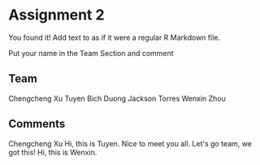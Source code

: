 # Assignment 2

You found it!  Add text to as if it were a regular R Markdown file.

Put your name in the Team Section and comment

## Team
Chengcheng Xu
Tuyen Bich Duong
Jackson Torres
Wenxin Zhou
## Comments
Chengcheng Xu
Hi, this is Tuyen. Nice to meet you all. 
Let's go team, we got this!
Hi, this is Wenxin.

